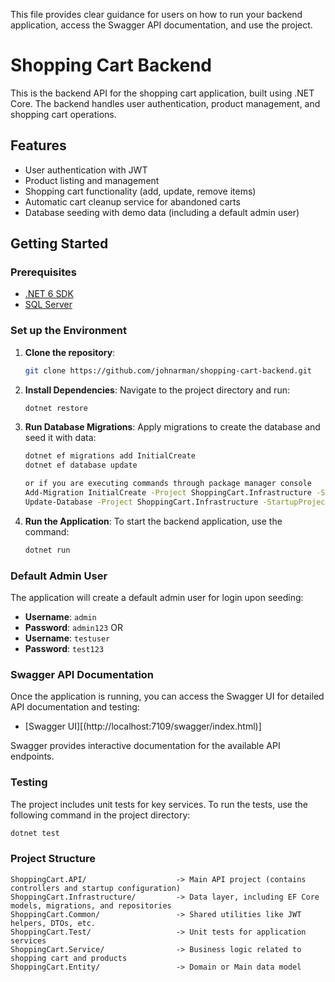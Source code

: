 This file provides clear guidance for users on how to run your backend application, access the Swagger API documentation, and use the project.

# Shopping Cart Backend

This is the backend API for the shopping cart application, built using .NET Core. The backend handles user authentication, product management, and shopping cart operations.

## Features

- User authentication with JWT
- Product listing and management
- Shopping cart functionality (add, update, remove items)
- Automatic cart cleanup service for abandoned carts
- Database seeding with demo data (including a default admin user)

## Getting Started

### Prerequisites

- [.NET 6 SDK](https://dotnet.microsoft.com/download/dotnet/6.0)
- [SQL Server](https://www.microsoft.com/en-us/sql-server/sql-server-downloads)

### Set up the Environment

1. **Clone the repository**:
   ```bash
   git clone https://github.com/johnarman/shopping-cart-backend.git
   ```

2. **Install Dependencies**:
   Navigate to the project directory and run:
   ```bash
   dotnet restore
   ```

3. **Run Database Migrations**:
   Apply migrations to create the database and seed it with data:
   ```bash
   dotnet ef migrations add InitialCreate
   dotnet ef database update

   or if you are executing commands through package manager console
   Add-Migration InitialCreate -Project ShoppingCart.Infrastructure -StartupProject ShoppingCart.API
   Update-Database -Project ShoppingCart.Infrastructure -StartupProject ShoppingCart.API
   ```

4. **Run the Application**:
   To start the backend application, use the command:
   ```bash
   dotnet run
   ```

### Default Admin User

The application will create a default admin user for login upon seeding:

- **Username**: `admin`
- **Password**: `admin123`
   OR
- **Username**: `testuser`
- **Password**: `test123`


### Swagger API Documentation

Once the application is running, you can access the Swagger UI for detailed API documentation and testing:

- [Swagger UI][(http://localhost:7109/swagger/index.html)]

Swagger provides interactive documentation for the available API endpoints.

### Testing

The project includes unit tests for key services. To run the tests, use the following command in the project directory:

```bash
dotnet test
```

### Project Structure

```plaintext
ShoppingCart.API/                    -> Main API project (contains controllers and startup configuration)
ShoppingCart.Infrastructure/         -> Data layer, including EF Core models, migrations, and repositories
ShoppingCart.Common/                 -> Shared utilities like JWT helpers, DTOs, etc.
ShoppingCart.Test/                   -> Unit tests for application services
ShoppingCart.Service/                -> Business logic related to shopping cart and products
ShoppingCart.Entity/                 -> Domain or Main data model
```
